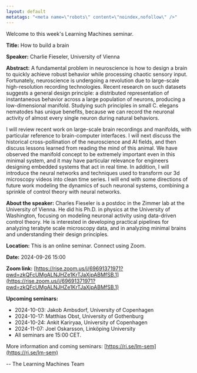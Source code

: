 ```yaml
---
layout: default
metatags: "<meta name=\"robots\" content=\"noindex,nofollow\" />"
---
```

Welcome to this week's Learning Machines seminar.

**Title:**  How to build a brain

**Speaker:** Charlie Fieseler, University of Vienna

**Abstract:** A fundamental problem in neuroscience is how to design a brain to quickly achieve robust behavior while processing chaotic sensory input. Fortunately, neuroscience is undergoing a revolution due to large-scale high-resolution recording technologies. Recent research on such datasets suggests a general design principle: a distributed representation of instantaneous behavior across a large population of neurons, producing a low-dimensional manifold. Studying such principles in small C. elegans nematodes has unique benefits, because we can record the neuronal activity of almost every single neuron during natural behaviors.

I will review recent work on large-scale brain recordings and manifolds, with particular reference to brain-computer interfaces. I will next discuss the historical cross-pollination of the neuroscience and AI fields, and then discuss lessons learned from reading the mind of this animal. We have observed the manifold concept to be extremely important even in this minimal system, and it may have particular relevance for engineers designing embedded systems that act in real time. In addition, I will introduce the neural networks and techniques used to transform our 3d microscopy videos into clean time series. I will end with some directions of future work modeling the dynamics of such neuronal systems, combining a sprinkle of control theory with neural networks.

**About the speaker:** Charles Fieseler is a postdoc in the Zimmer lab at the University of Vienna. He did his Ph.D. in physics at the University of Washington, focusing on modeling neuronal activity using data-driven control theory. He is interested in developing practical pipelines for analyzing terabyte scale microscopy data, and in analyzing minimal brains and understanding their design principles.

**Location:** This is an online seminar. Connect using Zoom.

**Date:** 2024-09-26 15:00

**Zoom link:** [https://rise.zoom.us/j/69691371971?pwd=zkQFcUMgALNJHZe1KrTJaXjpABMfSB.1](https://rise.zoom.us/j/69691371971?pwd=zkQFcUMgALNJHZe1KrTJaXjpABMfSB.1)

**Upcoming seminars:**

* 2024-10-03: Jakob Ambsdorf, University of Copenhagen
* 2024-10-17: Matthias Obst, University of Gothenburg
* 2024-10-24: Ankit Kariryaa, University of Copenhagen
* 2024-11-07: Joel Oskarsson, Linköping University
* All seminars are 15:00 CET.

More information and coming seminars: [https://ri.se/lm-sem](https://ri.se/lm-sem)

-- The Learning Machines Team

